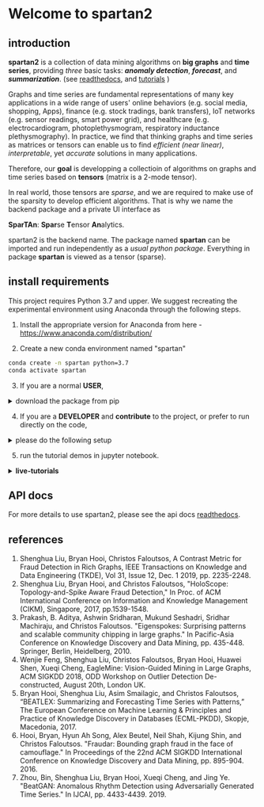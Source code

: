 
# Welcome to spartan2

## introduction

**spartan2** is a collection of data mining algorithms on **big graphs** and
**time series**, providing *three* basic tasks: ***anomaly detection***, 
***forecast***, and ***summarization***. (see [readthedocs](https://spartan2.readthedocs.io/en/latest/), and [tutorials](https://github.com/BGT-M/spartan2-tutorials) )

Graphs and time series are fundamental representations of many key applications 
in a wide range of users' online behaviors (e.g. social media, shopping, Apps), 
finance (e.g. stock tradings, bank transfers), IoT networks (e.g. sensor readings, smart power grid), 
and healthcare (e.g. electrocardiogram, photoplethysmogram, respiratory inductance plethysmography). 
In practice, we find that thinking graphs and time series as matrices or tensors
can enable us to find *efficient (near linear)*, *interpretable*, yet *accurate* solutions in many applications.

Therefore, our **goal** is developping a collectioin of algorithms on graphs and time series based
on **tensors** (matrix is a 2-mode tensor). 

In real world, those tensors are *sparse*, and we
are required to make use of the sparsity to develop efficient algorithms. That is why
we name the backend package and a private UI interface as 

**SparTAn**: **Spar**se **T**ensor **An**alytics.

spartan2 is the backend name. The package named **spartan** can be imported and run independently as a *usual python package*.
Everything in package **spartan** is viewed as a tensor (sparse).

## install requirements

This project requires Python 3.7 and upper.
We suggest recreating the experimental environment using Anaconda through the following steps.
 
1. Install the appropriate version for Anaconda from here - https://www.anaconda.com/distribution/

2. Create a new conda environment named "spartan"
```bash
conda create -n spartan python=3.7
conda activate spartan
```

3. If you are a normal **USER**,
<details><summary>download the package from pip</summary> 
    
```bash
pip install spartan2
```

</details>


4. If you are a **DEVELOPER** and **contribute** to the project, or prefer to run directly on the code, 
<details>
    <summary>please do the following setup</summary>

4.1 Clone the project from github
    
```bash
git clone https://github.com/shenghua-liu/spartan2.git
``` 

4.2 Install requirements.
```bash
# [not recommended]# pip install --user --requirement requirements
# using conda tool
conda install --force-reinstall -y --name spartan -c conda-forge --file requirements
```

*or use the following way*
    
```bash
# this may not work in ubuntu 18.04
python setup.py install
```

4.3 Install code in development mode
```bash
# in parent directory of spartan2
pip install -e spartan2
```
4.4 Since you install your package to a location other than the user site-packages directory, you will need to 
add environment variable PYTHONPATH in ~/.bashrc  

```bash
export PYTHONPATH=/<dir to spartan2>/spartan2:$PYTHONPATH
```

*or prepend the path to that directory to your PYTHONPATH environment variable.*

```python
import sys
sys.path.append("/<dir to spartan2>/spartan2")
```
*or do as follows*

```bash
#find directory of site-packages
python -c 'import site; print(site.getsitepackages())'

#add \<name\>.pth file in your site-packages directory with string '/<dir to spartan2>/spartan2'

```

</details>


5. run the tutorial demos in jupyter notebook.
<details><summary><strong>live-tutorials</strong></summary> 

**Table of Contents**

All contents are collected in another repository [spartan-tutorials](https://github.com/BGT-M/spartan2-tutorials), you can clone that repository to get all the notebooks and example data to run on your own.

**Part 1: Basic**
* [Quick start](https://github.com/BGT-M/spartan2-tutorials/blob/master/quick_start.ipynb)
* [Tensor usage](https://github.com/BGT-M/spartan2-tutorials/blob/master/tensor_usage.ipynb)

**Part 2: Big Graphs**
* [Graph start](https://github.com/BGT-M/spartan2-tutorials/blob/master/graph_start.ipynb)
* [SpokEn](https://github.com/BGT-M/spartan2-tutorials/blob/master/SVD_demo.ipynb): an implementation of [EigenSpokes](http://www.cs.cmu.edu/~christos/PUBLICATIONS/pakdd10-eigenspokes.pdf) by SVD.
* [Eaglemine](https://github.com/BGT-M/spartan2-tutorials/blob/master/EagleMine.ipynb)
* [Fraudar](https://github.com/BGT-M/spartan2-tutorials/blob/master/Fraudar_demo.ipynb): a wrapper of [Fraudar](https://bhooi.github.io/projects/fraudar/index.html) algorithm.
* [Holoscope](https://github.com/BGT-M/spartan2-tutorials/blob/master/Holoscope.ipynb): based on [HoloScope](https://shenghua-liu.github.io/papers/cikm2017-holoscope.pdf)
* [EigenPulse](https://github.com/BGT-M/spartan2-tutorials/blob/master/EigenPulse.ipynb)
* [Summarization](https://github.com/BGT-M/spartan2-tutorials/blob/master/Summarization.ipynb)

**Part 3: Time Series**
* [Time Series start](https://github.com/BGT-M/spartan2-tutorials/blob/master/timeseries_start.ipynb)
* [Other operations](https://github.com/BGT-M/spartan2-tutorials/blob/master/Log2Timeseries.ipynb)
* [Beatlex](https://github.com/BGT-M/spartan2-tutorials/blob/master/Beatlex.ipynb): based on [BeatLex](https://shenghua-liu.github.io/papers/pkdd2017-beatlex.pdf)
* [BeatGAN](https://github.com/BGT-M/spartan2-tutorials/blob/master/BeatGAN.ipynb): based on [BeatGAN](https://www.ijcai.org/Proceedings/2019/0616.pdf)

</details>

## API docs

For more details to use spartan2, please see the api docs [readthedocs](https://spartan2.readthedocs.io/en/latest/).

## references
1. Shenghua Liu, Bryan Hooi, Christos Faloutsos, A Contrast Metric for Fraud Detection in Rich Graphs, IEEE Transactions on Knowledge and Data Engineering (TKDE), Vol 31, Issue 12, Dec. 1 2019, pp. 2235-2248.
1. Shenghua Liu, Bryan Hooi, and Christos Faloutsos, "HoloScope: Topology-and-Spike Aware Fraud Detection," In Proc. of ACM International Conference on Information and Knowledge Management (CIKM), Singapore, 2017, pp.1539-1548.
2. Prakash, B. Aditya, Ashwin Sridharan, Mukund Seshadri, Sridhar Machiraju, and Christos Faloutsos. "Eigenspokes: Surprising patterns and scalable community chipping in large graphs." In Pacific-Asia Conference on Knowledge Discovery and Data Mining, pp. 435-448. Springer, Berlin, Heidelberg, 2010.
3. Wenjie Feng, Shenghua Liu, Christos Faloutsos, Bryan Hooi, Huawei Shen, Xueqi Cheng, EagleMine: Vision-Guided Mining in Large Graphs, ACM SIGKDD 2018, ODD Workshop on Outlier Detection De-constructed, August 20th, London UK.
4. Bryan Hooi, Shenghua Liu, Asim Smailagic, and Christos Faloutsos, “BEATLEX: Summarizing and Forecasting Time Series with Patterns,” The European Conference on Machine Learning & Principles and Practice of Knowledge Discovery in Databases (ECML-PKDD), Skopje, Macedonia, 2017.
5. Hooi, Bryan, Hyun Ah Song, Alex Beutel, Neil Shah, Kijung Shin, and Christos Faloutsos. "Fraudar: Bounding graph fraud in the face of camouflage." In Proceedings of the 22nd ACM SIGKDD International Conference on Knowledge Discovery and Data Mining, pp. 895-904. 2016.
6. Zhou, Bin, Shenghua Liu, Bryan Hooi, Xueqi Cheng, and Jing Ye. "BeatGAN: Anomalous Rhythm Detection using Adversarially Generated Time Series." In IJCAI, pp. 4433-4439. 2019.

